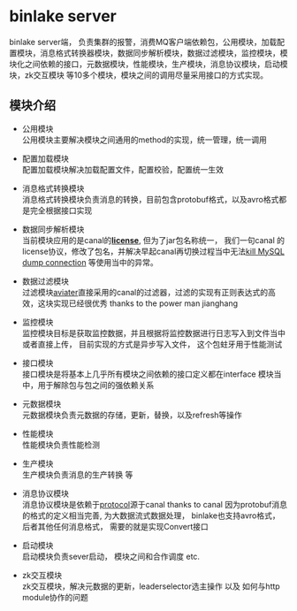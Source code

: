 # binlake server 

binlake server端， 负责集群的报警，消费MQ客户端依赖包，公用模块，加载配置模块，消息格式转换器模块，数据同步解析模块，数据过滤模块，监控模块，模块化之间依赖的接口，元数据模块，性能模块，生产模块，消息协议模块，启动模块，zk交互模块 等10多个模块，模块之间的调用尽量采用接口的方式实现。  

## 模块介绍 

* 公用模块  
    公用模块主要解决模块之间通用的method的实现，统一管理，统一调用

* 配置加载模块  
    配置加载模块解决加载配置文件，配置校验，配置统一生效

* 消息格式转换模块  
    消息格式转换模块负责消息的转换，目前包含protobuf格式，以及avro格式都是完全根据接口实现

* 数据同步解析模块  
    当前模块应用的是canal的[**license**](https://github.com/alibaba/canal/tree/master/dbsync), 但为了jar包名称统一， 我们一句canal 的license协议，修改了包名，并解决早起canal再切换过程当中无法[kill MySQL dump connection](https://github.com/alibaba/canal/issues/284) 等使用当中的异常。 

* 数据过滤模块  
    过滤模块[aviater](binlake-wave.filter/src/main/java/com/jd/binlog/filter/aviater)直接采用的canal的过滤器，过滤的实现有正则表达式的高效，这块实现已经很优秀
    thanks to the power man jianghang
   
* 监控模块  
    监控模块目标是获取监控数据，并且根据将监控数据进行日志写入到文件当中或者直接上传， 目前实现的方式是异步写入文件， 这个包蛀牙用于性能测试  

* 接口模块  
    接口模块是将基本上几乎所有模块之间依赖的接口定义都在interface 模块当中，用于解除包与包之间的强依赖关系

* 元数据模块  
    元数据模块负责元数据的存储，更新，替换，以及refresh等操作  

* 性能模块  
    性能模块负责性能检测

* 生产模块  
    生产模块负责消息的生产转换 等

* 消息协议模块  
    消息协议模块是依赖于[protocol](https://github.com/alibaba/canal/tree/master/protocol)源于canal
    thanks to canal 因为protobuf消息的格式的定义相当完善, 为大数据流式数据处理， binlake也支持avro格式， 后者其他任何消息格式， 需要的就是实现Convert接口  

* 启动模块  
    启动模块负责sever启动， 模块之间和合作调度 etc. 
    
* zk交互模块  
    zk交互模块，解决元数据的更新，leaderselector选主操作 以及 如何与http module协作的问题
